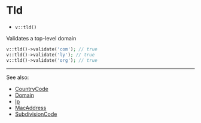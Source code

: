 # Tld

- `v::tld()`

Validates a top-level domain

```php
v::tld()->validate('com'); // true
v::tld()->validate('ly'); // true
v::tld()->validate('org'); // true
```

***
See also:

  * [CountryCode](CountryCode.md)
  * [Domain](Domain.md)
  * [Ip](Ip.md)
  * [MacAddress](MacAddress.md)
  * [SubdivisionCode](SubdivisionCode.md)
